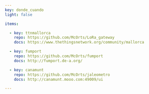 ```yaml
---
key: donde_cuando
light: false

items:

  - key: ttnmallorca
    repo: https://github.com/McOrts/LoRa_gateway
    docs: https://www.thethingsnetwork.org/community/mallorca

  - key: fumport
    repo: https://github.com/McOrts/fumport
    docs: http://fumport.de-a.org/

  - key: canamunt 
    repo: https://github.com/McOrts/jaleometro
    docs: http://canamunt.mooo.com:49009/ui

---
```

